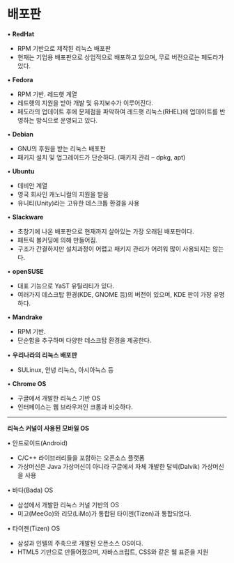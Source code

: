 # 배포판

• **RedHat**
  - RPM 기반으로 제작된 리눅스 배포판
  - 현재는 기업용 배포판으로 상업적으로 배포하고 있으며, 무료 버전으로는 페도라가 있다.
  
• **Fedora**
  - RPM 기반. 레드햇 계열
  - 레드햇의 지원을 받아 개발 및 유지보수가 이루어진다.
  - 페도라의 업데이트 후에 문제점을 파악하여 레드햇 리눅스(RHEL)에 업데이트를 반영하는 방식으로 운영되고 있다.
  
• **Debian**
  - GNU의 후원을 받는 리눅스 배포판
  - 패키지 설치 및 업그레이드가 단순하다. (패키지 관리 – dpkg, apt)
  
• **Ubuntu**
  - 데비안 계열
  - 영국 회사인 캐노니컬의 지원을 받음
  - 유니티(Unity)라는 고유한 데스크톱 환경을 사용
  
• **Slackware**
  - 초창기에 나온 배포판으로 현재까지 살아있는 가장 오래된 배포판이다.
  - 패트릭 볼커딩에 의해 만들어짐.
  - 구조가 간결하지만 설치과정이 어렵고 패키지 관리가 어려워 많이 사용되지는 않는다.
  
• **openSUSE**
  - 대표 기능으로 YaST 유틸리티가 있다.
  - 여러가지 데스크탑 환경(KDE, GNOME 등)의 버전이 있으며, KDE 판이 가장 유명하다.
  
• **Mandrake**
  - RPM 기반.
  - 단순함을 추구하며 다양한 데스크탑 환경을 제공한다.
  
• **우리나라의 리눅스 배포판**
  - SULinux, 안녕 리눅스, 아시아눅스 등
  
• **Chrome OS**
  - 구글에서 개발한 리눅스 기반 OS
  - 인터페이스는 웹 브라우저인 크롬과 비슷하다.

---
**리눅스 커널이 사용된 모바일 OS**

• 안드로이드(Android)
- C/C++ 라이브러리들을 포함하는 오픈소스 플랫폼
- 가상머신은 Java 가상머신이 아니라 구글에서 자체 개발한 달빅(Dalvik) 가상머신을 사용
  
• 바다(Bada) OS
- 삼성에서 개발한 리눅스 커널 기반의 OS
- 미고(MeeGo)와 리모(LiMo)가 통합된 타이젠(Tizen)과 통합되었다.
  
• 타이젠(Tizen) OS
- 삼성과 인텔의 주축으로 개발된 오픈소스 OS이다.
- HTML5 기반으로 만들어졌으며, 자바스크립트, CSS와 같은 웹 표준을 지원
